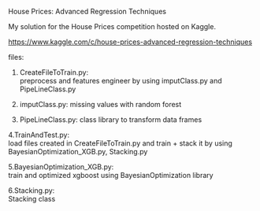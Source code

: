 House Prices: Advanced Regression Techniques

My solution for the House Prices competition hosted on Kaggle.

https://www.kaggle.com/c/house-prices-advanced-regression-techniques



files:
1. CreateFileToTrain.py:  
   preprocess and features engineer by using imputClass.py and  PipeLineClass.py

2. imputClass.py: 
   missing values with random forest
   
3. PipeLineClass.py: 
   class library to transform data frames   
   
4.TrainAndTest.py:   
   load files created in CreateFileToTrain.py and train + stack it by using BayesianOptimization_XGB.py, Stacking.py
   
5.BayesianOptimization_XGB.py:    
  train and optimized xgboost using BayesianOptimization library
  
6.Stacking.py:   
   Stacking class
